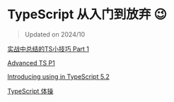 # TypeScript 从入门到放弃 😉

> Updated on 2024/10

[实战中总结的TS小技巧 Part 1](./TS-in-reallife.md)

[Advanced TS P1](./Advanced-TypeScript-Exercises.md)

[Introducing using in TypeScript 5.2](./using-keyword.md)

[TypeScript 体操](./TS-Challenge.md)
